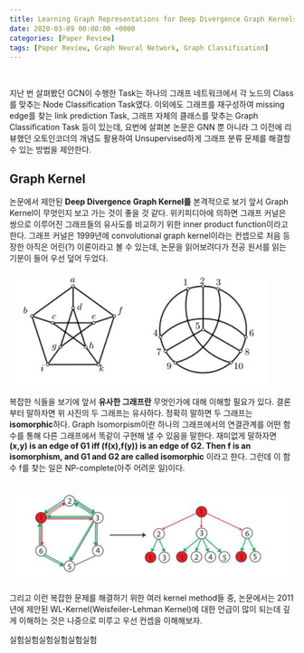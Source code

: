 ```yaml
---
title: Learning Graph Representations for Deep Divergence Graph Kernels (WWW 2019)
date: 2020-03-09 00:00:00 +0000
categories: [Paper Review]
tags: [Paper Review, Graph Neural Network, Graph Classification]
---
```

<br/>  

지난 번 살펴봤던 GCN이 수행한 Task는 하나의 그래프 네트워크에서 각 노드의 Class를 맞추는 Node Classification Task였다. 이외에도 그래프를 재구성하여 missing edge를 찾는 link prediction Task, 그래프 자체의 클래스를 맞추는 Graph Classification Task 등이 있는데, 요번에 살펴본 논문은 GNN 뿐 아니라 그 이전에 리뷰했던 오토인코더의 개념도 활용하여 Unsupervised하게 그래프 분류 문제를 해결할 수 있는 방법을 제안한다. 

## <b>Graph Kernel</b>  
논문에서 제안된 <b>Deep Divergence Graph Kernel를</b> 본격적으로 보기 앞서 Graph Kernel이 무엇인지 보고 가는 것이 좋을 것 같다. 위키피디아에 의하면 그래프 커널은 쌍으로 이루어진 그래프들의 유사도를 비교하기 위한 inner product function이라고 한다. 그래프 커널은 1999년에 convolutional graph kernel이라는 컨셉으로 처음 등장한 아직은 어린(?) 이론이라고 볼 수 있는데, 논문을 읽어보려다가 전공 원서를 읽는 기분이 들어 우선 덮어 두었다.  
<br/>
<img src="/assets/img/pr/ddgk/ddgkone.jpg">  
<br/>
복잡한 식들을 보기에 앞서 <b>유사한 그래프란</b> 무엇인가에 대해 이해할 필요가 있다. 결론부터 말하자면 위 사진의 두 그래프는 유사하다. 정확히 말하면 두 그래프는 <b>isomorphic</b>하다. Graph Isomorpism이란 하나의 그래프에서의 연결관계를 어떤 함수를 통해 다른 그래프에서 똑같이 구현해 낼 수 있음을 말한다. 재미없게 말하자면 <b>(x,y) is an edge of G1 iff (f(x),f(y)) is an edge of G2. Then f is an isomorphism, and G1 and G2 are called isomorphic</b> 이라고 한다. 그런데 이 함수 f를 찾는 일은 NP-complete(아주 어려운 일)이다.  
<br/>  
<img src="/assets/img/pr/ddgk/ddgktwo.jpg">  
<br/>
그리고 이런 복잡한 문제를 해결하기 위한 여러 kernel method들 중, 논문에서는 2011년에 제안된 WL-Kernel(Weisfeiler-Lehman Kernel)에 대한 언급이 많이 되는데 깊게 이해하는 것은 나중으로 미루고 우선 컨셉을 이해해보자.



실험실험실험실험실험실험
